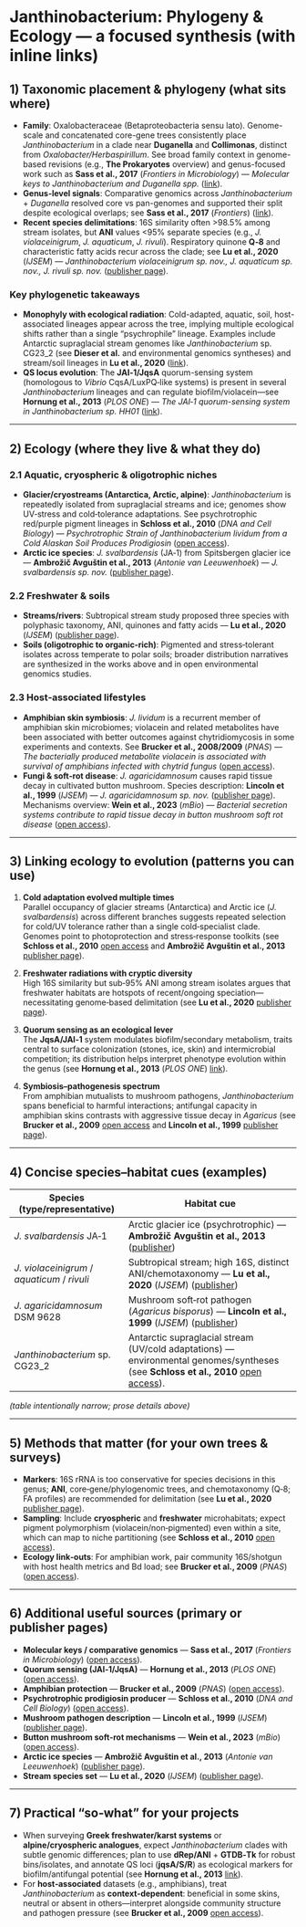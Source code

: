 # Janthinobacterium: Phylogeny & Ecology — a focused synthesis (with inline links)

## 1) Taxonomic placement & phylogeny (what sits where)
- **Family**: Oxalobacteraceae (Betaproteobacteria sensu lato). Genome-scale and concatenated core-gene trees consistently place *Janthinobacterium* in a clade near **Duganella** and **Collimonas**, distinct from *Oxalobacter/Herbaspirillum*. See broad family context in genome-based revisions (e.g., **The Prokaryotes** overview) and genus-focused work such as **Sass et al., 2017** (*Frontiers in Microbiology*) — *Molecular keys to Janthinobacterium and Duganella spp.* ([link](https://www.frontiersin.org/articles/10.3389/fmicb.2017.00374/full)).
- **Genus-level signals**: Comparative genomics across *Janthinobacterium* + *Duganella* resolved core vs pan-genomes and supported their split despite ecological overlaps; see **Sass et al., 2017** (*Frontiers*) ([link](https://www.frontiersin.org/articles/10.3389/fmicb.2017.00374/full)).
- **Recent species delimitations**: 16S similarity often >98.5% among stream isolates, but **ANI** values <95% separate species (e.g., *J. violaceinigrum*, *J. aquaticum*, *J. rivuli*). Respiratory quinone **Q‑8** and characteristic fatty acids recur across the clade; see **Lu et al., 2020** (*IJSEM*) — *Janthinobacterium violaceinigrum sp. nov., J. aquaticum sp. nov., J. rivuli sp. nov.* ([publisher page](https://www.microbiologyresearch.org/content/journal/ijsem/10.1099/ijsem.0.004097)).

### Key phylogenetic takeaways
- **Monophyly with ecological radiation**: Cold-adapted, aquatic, soil, host-associated lineages appear across the tree, implying multiple ecological shifts rather than a single “psychrophile” lineage. Examples include Antarctic supraglacial stream genomes like *Janthinobacterium* sp. CG23_2 (see **Dieser et al.** and environmental genomics syntheses) and stream/soil lineages in **Lu et al., 2020** ([link](https://www.microbiologyresearch.org/content/journal/ijsem/10.1099/ijsem.0.004097)).
- **QS locus evolution**: The **JAI‑1/JqsA** quorum-sensing system (homologous to *Vibrio* CqsA/LuxPQ‑like systems) is present in several *Janthinobacterium* lineages and can regulate biofilm/violacein—see **Hornung et al., 2013** (*PLOS ONE*) — *The JAI‑1 quorum-sensing system in Janthinobacterium sp. HH01* ([link](https://journals.plos.org/plosone/article?id=10.1371/journal.pone.0059176)).

---

## 2) Ecology (where they live & what they do)

### 2.1 Aquatic, cryospheric & oligotrophic niches
- **Glacier/cryostreams (Antarctica, Arctic, alpine)**: *Janthinobacterium* is repeatedly isolated from supraglacial streams and ice; genomes show UV‑stress and cold‑tolerance adaptations. See psychrotrophic red/purple pigment lineages in **Schloss et al., 2010** (*DNA and Cell Biology*) — *Psychrotrophic Strain of Janthinobacterium lividum from a Cold Alaskan Soil Produces Prodigiosin* ([open access](https://www.ncbi.nlm.nih.gov/pmc/articles/PMC6468942/)).
- **Arctic ice species**: *J. svalbardensis* (JA‑1) from Spitsbergen glacier ice — **Ambrožič Avguštin et al., 2013** (*Antonie van Leeuwenhoek*) — *J. svalbardensis sp. nov.* ([publisher page](https://link.springer.com/article/10.1007/s10482-012-9858-0)).

### 2.2 Freshwater & soils
- **Streams/rivers**: Subtropical stream study proposed three species with polyphasic taxonomy, ANI, quinones and fatty acids — **Lu et al., 2020** (*IJSEM*) ([publisher page](https://www.microbiologyresearch.org/content/journal/ijsem/10.1099/ijsem.0.004097)).
- **Soils (oligotrophic to organic‑rich)**: Pigmented and stress‑tolerant isolates across temperate to polar soils; broader distribution narratives are synthesized in the works above and in open environmental genomics studies.

### 2.3 Host‑associated lifestyles
- **Amphibian skin symbiosis**: *J. lividum* is a recurrent member of amphibian skin microbiomes; violacein and related metabolites have been associated with better outcomes against chytridiomycosis in some experiments and contexts. See **Brucker et al., 2008/2009** (*PNAS*) — *The bacterially produced metabolite violacein is associated with survival of amphibians infected with chytrid fungus* ([open access](https://www.ncbi.nlm.nih.gov/pmc/articles/PMC2772424/)).
- **Fungi & soft‑rot disease**: *J. agaricidamnosum* causes rapid tissue decay in cultivated button mushroom. Species description: **Lincoln et al., 1999** (*IJSEM*) — *J. agaricidamnosum sp. nov.* ([publisher page](https://www.microbiologyresearch.org/content/journal/ijsem/10.1099/00207713-49-4-1577)). Mechanisms overview: **Wein et al., 2023** (*mBio*) — *Bacterial secretion systems contribute to rapid tissue decay in button mushroom soft rot disease* ([open access](https://www.ncbi.nlm.nih.gov/pmc/articles/PMC10582661/)).

---

## 3) Linking ecology to evolution (patterns you can use)

1. **Cold adaptation evolved multiple times**  
   Parallel occupancy of glacier streams (Antarctica) and Arctic ice (*J. svalbardensis*) across different branches suggests repeated selection for cold/UV tolerance rather than a single cold‑specialist clade. Genomes point to photoprotection and stress‑response toolkits (see **Schloss et al., 2010** [open access](https://www.ncbi.nlm.nih.gov/pmc/articles/PMC6468942/) and **Ambrožič Avguštin et al., 2013** [publisher page](https://link.springer.com/article/10.1007/s10482-012-9858-0)).

2. **Freshwater radiations with cryptic diversity**  
   High 16S similarity but sub‑95% ANI among stream isolates argues that freshwater habitats are hotspots of recent/ongoing speciation—necessitating genome‑based delimitation (see **Lu et al., 2020** [publisher page](https://www.microbiologyresearch.org/content/journal/ijsem/10.1099/ijsem.0.004097)).

3. **Quorum sensing as an ecological lever**  
   The **JqsA/JAI‑1** system modulates biofilm/secondary metabolism, traits central to surface colonization (stones, ice, skin) and intermicrobial competition; its distribution helps interpret phenotype evolution within the genus (see **Hornung et al., 2013** (*PLOS ONE*) [link](https://journals.plos.org/plosone/article?id=10.1371/journal.pone.0059176)).

4. **Symbiosis–pathogenesis spectrum**  
   From amphibian mutualists to mushroom pathogens, *Janthinobacterium* spans beneficial to harmful interactions; antifungal capacity in amphibian skins contrasts with aggressive tissue decay in *Agaricus* (see **Brucker et al., 2009** [open access](https://www.ncbi.nlm.nih.gov/pmc/articles/PMC2772424/) and **Lincoln et al., 1999** [publisher page](https://www.microbiologyresearch.org/content/journal/ijsem/10.1099/00207713-49-4-1577)).

---

## 4) Concise species–habitat cues (examples)

| Species (type/representative) | Habitat cue |
|---|---|
| *J. svalbardensis* JA‑1 | Arctic glacier ice (psychrotrophic) — **Ambrožič Avguštin et al., 2013** ([publisher](https://link.springer.com/article/10.1007/s10482-012-9858-0)) |
| *J. violaceinigrum* / *aquaticum* / *rivuli* | Subtropical stream; high 16S, distinct ANI/chemotaxonomy — **Lu et al., 2020** (*IJSEM*) ([publisher](https://www.microbiologyresearch.org/content/journal/ijsem/10.1099/ijsem.0.004097)) |
| *J. agaricidamnosum* DSM 9628 | Mushroom soft‑rot pathogen (*Agaricus bisporus*) — **Lincoln et al., 1999** (*IJSEM*) ([publisher](https://www.microbiologyresearch.org/content/journal/ijsem/10.1099/00207713-49-4-1577)) |
| *Janthinobacterium* sp. CG23_2 | Antarctic supraglacial stream (UV/cold adaptations) — environmental genomes/syntheses (see **Schloss et al., 2010** [open access](https://www.ncbi.nlm.nih.gov/pmc/articles/PMC6468942/)). |

*(table intentionally narrow; prose details above)*

---

## 5) Methods that matter (for your own trees & surveys)
- **Markers**: 16S rRNA is too conservative for species decisions in this genus; **ANI**, core‑gene/phylogenomic trees, and chemotaxonomy (Q‑8; FA profiles) are recommended for delimitation (see **Lu et al., 2020** [publisher page](https://www.microbiologyresearch.org/content/journal/ijsem/10.1099/ijsem.0.004097)).  
- **Sampling**: Include **cryospheric** and **freshwater** microhabitats; expect pigment polymorphism (violacein/non‑pigmented) even within a site, which can map to niche partitioning (see **Schloss et al., 2010** [open access](https://www.ncbi.nlm.nih.gov/pmc/articles/PMC6468942/)).  
- **Ecology link‑outs**: For amphibian work, pair community 16S/shotgun with host health metrics and Bd load; see **Brucker et al., 2009** (*PNAS*) ([open access](https://www.ncbi.nlm.nih.gov/pmc/articles/PMC2772424/)).

---

## 6) Additional useful sources (primary or publisher pages)
- **Molecular keys / comparative genomics** — **Sass et al., 2017** (*Frontiers in Microbiology*) ([open access](https://www.frontiersin.org/articles/10.3389/fmicb.2017.00374/full)).  
- **Quorum sensing (JAI‑1/JqsA)** — **Hornung et al., 2013** (*PLOS ONE*) ([open access](https://journals.plos.org/plosone/article?id=10.1371/journal.pone.0059176)).  
- **Amphibian protection** — **Brucker et al., 2009** (*PNAS*) ([open access](https://www.ncbi.nlm.nih.gov/pmc/articles/PMC2772424/)).  
- **Psychrotrophic prodigiosin producer** — **Schloss et al., 2010** (*DNA and Cell Biology*) ([open access](https://www.ncbi.nlm.nih.gov/pmc/articles/PMC6468942/)).  
- **Mushroom pathogen description** — **Lincoln et al., 1999** (*IJSEM*) ([publisher page](https://www.microbiologyresearch.org/content/journal/ijsem/10.1099/00207713-49-4-1577)).  
- **Button mushroom soft‑rot mechanisms** — **Wein et al., 2023** (*mBio*) ([open access](https://www.ncbi.nlm.nih.gov/pmc/articles/PMC10582661/)).  
- **Arctic ice species** — **Ambrožič Avguštin et al., 2013** (*Antonie van Leeuwenhoek*) ([publisher page](https://link.springer.com/article/10.1007/s10482-012-9858-0)).  
- **Stream species set** — **Lu et al., 2020** (*IJSEM*) ([publisher page](https://www.microbiologyresearch.org/content/journal/ijsem/10.1099/ijsem.0.004097)).

---

## 7) Practical “so‑what” for your projects
- When surveying **Greek freshwater/karst systems** or **alpine/cryospheric analogues**, expect *Janthinobacterium* clades with subtle genomic differences; plan to use **dRep/ANI** + **GTDB‑Tk** for robust bins/isolates, and annotate QS loci (**jqsA/S/R**) as ecological markers for biofilm/antifungal potential (see **Hornung et al., 2013** [link](https://journals.plos.org/plosone/article?id=10.1371/journal.pone.0059176)).  
- For **host‑associated** datasets (e.g., amphibians), treat *Janthinobacterium* as **context‑dependent**: beneficial in some skins, neutral or absent in others—interpret alongside community structure and pathogen pressure (see **Brucker et al., 2009** [open access](https://www.ncbi.nlm.nih.gov/pmc/articles/PMC2772424/)).
